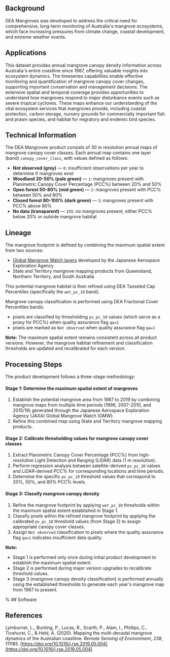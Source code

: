 ## Background

DEA Mangroves was developed to address the critical need for comprehensive, long-term monitoring of Australia's mangrove ecosystems, which face increasing pressures from climate change, coastal development, and extreme weather events.

## Applications

This dataset provides annual mangrove canopy density information across Australia's entire coastline since 1987, offering valuable insights into ecosystem dynamics. 
The timeseries capabilities enable effective monitoring and quantification of mangrove canopy cover changes, supporting important conservation and management decisions. 
The extensive spatial and temporal coverage provides opportunities to understand how mangroves respond to major disturbance events such as severe tropical cyclones. 
These maps enhance our understanding of the vital ecosystem services that mangroves provide, including coastal protection, carbon storage, nursery grounds for commercially important fish and prawn species, and habitat for migratory and endemic bird species.

## Technical Information

The DEA Mangroves product consists of 30 m resolution annual maps of mangrove canopy cover classes. Each annual map contains one layer (band) `canopy_cover_class`, with values defined as follows:

* **Not observed (grey)** &mdash; `0`: insufficient observations per year to determine if mangroves exist
* **Woodland 20-50% (pale green)** &mdash; `1`: mangroves present with Planimetric Canopy Cover Percentage (PCC%) between 20% and 50%
* **Open forest 50-80% (mid green)** &mdash; `2`: mangroves present with PCC% between 50% and 80%
* **Closed forest 80-100% (dark green)** &mdash; `3`: mangroves present with PCC% above 80%
* **No data (transparent)** &mdash; `255`: no mangroves present, either PCC% below 20% or outside mangrove habitat

## Lineage

The mangrove footprint is defined by combining the maximum spatial extent from two sources:

- [Global Mangrove Watch layers](https://doi.org/10.1071/MF13177) developed by the Japanese Aerospace Exploration Agency
- State and Territory mangrove mapping products from Queensland, Northern Territory, and South Australia

This potential mangrove habitat is then refined using DEA Tasseled Cap Percentiles (specifically the `wet_pc_10` band).

Mangrove canopy classification is performed using DEA Fractional Cover Percentiles bands:

- pixels are classified by thresholding `pv_pc_10` values (which serve as a proxy for PCC%) when quality assurance flag `qa=2`
- pixels are marked as `Not observed` when quality assurance flag `qa=1`

**Note:** The maximum spatial extent remains consistent across all product versions. However, the mangrove habitat refinement and classification thresholds are updated and recalibrated for each version.

## Processing Steps

The product development follows a three-stage methodology:

#### Stage 1: Determine the maximum spatial extent of mangroves

1. Establish the potential mangrove area from 1987 to 2019 by combining mangrove maps from multiple time periods (1996, 2007-2010, and 2015/16) generated through the Japanese Aerospace Exploration Agency (JAXA) Global Mangrove Watch (GMW).
2. Refine this combined map using State and Territory mangrove mapping products.

#### Stage 2: Calibrate thresholding values for mangrove canopy cover classes

1. Extract Planimetric Canopy Cover Percentage (PCC%) from high-resolution Light Detection and Ranging (LiDAR) data (1 m resolution).
2. Perform regression analysis between satellite-derived `pv_pc_10` values and LiDAR-derived PCC% for corresponding locations and time periods.
3. Determine the specific `pv_pc_10` threshold values that correspond to 20%, 50%, and 80% PCC% levels.

#### Stage 3: Classify mangrove canopy density

1. Refine the mangrove footprint by applying `wet_pc_10` thresholds within the maximum spatial extent established in Stage 1.
2. Classify pixels within the refined mangrove footprint by applying the calibrated `pv_pc_10` threshold values (from Stage 2) to assign appropriate canopy cover classes.
3. Assign `Not observed` classification to pixels where the quality assurance flag `qa=1` indicates insufficient data quality.

**Note:** 

- Stage 1 is performed only once during initial product development to establish the maximum spatial extent.
- Stage 2 is performed during major version upgrades to recalibrate threshold values. 
- Stage 3 (mangrove canopy density classification) is performed annually using the established thresholds to generate each year's mangrove map from 1987 to present.

% ## Software

## References

Lymburner, L., Bunting, P., Lucas, R., Scarth, P., Alam, I., Phillips, C., Ticehurst, C., & Held, A. (2020). Mapping the multi-decadal mangrove dynamics of the Australian coastline. *Remote Sensing of Environment*, *238*, 111185. [https://doi.org/10.1016/j.rse.2019.05.004](https://doi.org/10.1016/j.rse.2019.05.004)

